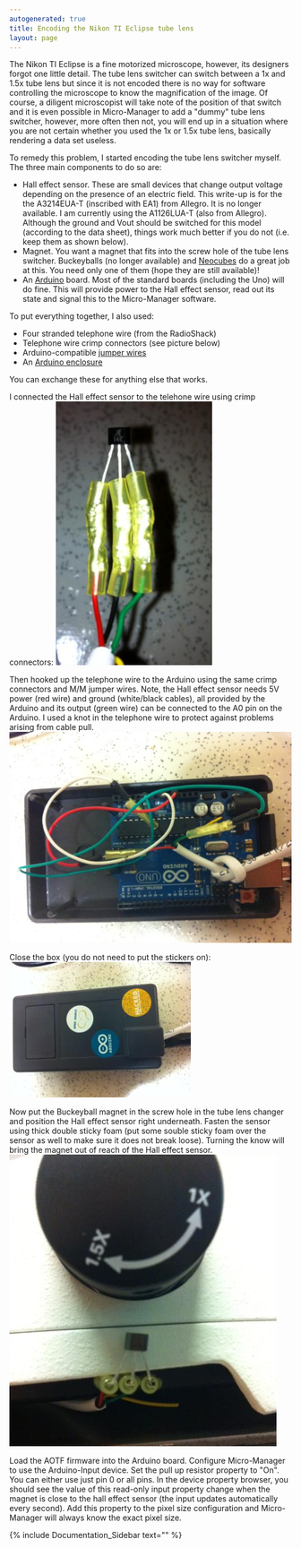 ```yaml
---
autogenerated: true
title: Encoding the Nikon TI Eclipse tube lens
layout: page
---
```


The Nikon TI Eclipse is a fine motorized microscope, however, its
designers forgot one little detail. The tube lens switcher can switch
between a 1x and 1.5x tube lens but since it is not encoded there is no
way for software controlling the microscope to know the magnification of
the image. Of course, a diligent microscopist will take note of the
position of that switch and it is even possible in Micro-Manager to add
a "dummy" tube lens switcher, however, more often then not, you will end
up in a situation where you are not certain whether you used the 1x or
1.5x tube lens, basically rendering a data set useless.

To remedy this problem, I started encoding the tube lens switcher
myself. The three main components to do so are:

  - Hall effect sensor. These are small devices that change output
    voltage depending on the presence of an electric field. This
    write-up is for the the A3214EUA-T (inscribed with EA1) from
    Allegro. It is no longer available. I am currently using the
    A1126LUA-T (also from Allegro). Although the ground and Vout should
    be switched for this model (according to the data sheet), things
    work much better if you do not (i.e. keep them as shown below).
  - Magnet. You want a magnet that fits into the screw hole of the tube
    lens switcher. Buckeyballs (no longer available) and
    [Neocubes](http://www.theneocube.com/) do a great job at this. You
    need only one of them (hope they are still available)\!
  - An [Arduino](http://arduino.org) board. Most of the standard boards
    (including the Uno) will do fine. This will provide power to the
    Hall effect sensor, read out its state and signal this to the
    Micro-Manager software.

To put everything together, I also used:

  - Four stranded telephone wire (from the RadioShack)
  - Telephone wire crimp connectors (see picture below)
  - Arduino-compatible [jumper
    wires](https://www.sparkfun.com/products/11026)
  - An [Arduino enclosure](https://www.sparkfun.com/products/10088)

You can exchange these for anything else that works.

I connected the Hall effect sensor to the telehone wire using crimp
connectors: ![media/Sensorb.jpg](media/Sensorb.jpg "media/Sensorb.jpg")

Then hooked up the telephone wire to the Arduino using the same crimp
connectors and M/M jumper wires. Note, the Hall effect sensor needs 5V
power (red wire) and ground (white/black cables), all provided by the
Arduino and its output (green wire) can be connected to the A0 pin on
the Arduino. I used a knot in the telephone wire to protect against
problems arising from cable pull. ![media/Arduinob.jpg](media/Arduinob.jpg
"media/Arduinob.jpg")

Close the box (you do not need to put the stickers on):
![media/Boxb.jpg](media/Boxb.jpg "media/Boxb.jpg")

Now put the Buckeyball magnet in the screw hole in the tube lens changer
and position the Hall effect sensor right underneath. Fasten the sensor
using thick double sticky foam (put some souble sticky foam over the
sensor as well to make sure it does not break loose). Turning the know
will bring the magnet out of reach of the Hall effect sensor.
![media/Swictherb.jpg](media/Swictherb.jpg "media/Swictherb.jpg")

Load the AOTF firmware into the Arduino board. Configure Micro-Manager
to use the Arduino-Input device. Set the pull up resistor property to
"On". You can either use just pin 0 or all pins. In the device property
browser, you should see the value of this read-only input property
change when the magnet is close to the hall effect sensor (the input
updates automatically every second). Add this property to the pixel size
configuration and Micro-Manager will always know the exact pixel size.

{% include Documentation_Sidebar text="" %}
